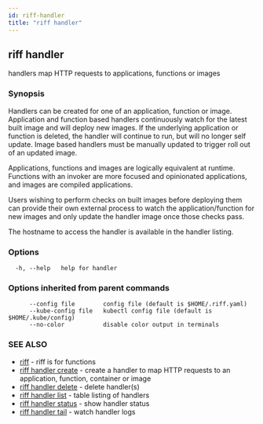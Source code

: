 ```yaml
---
id: riff-handler
title: "riff handler"
---
```

## riff handler

handlers map HTTP requests to applications, functions or images

### Synopsis

Handlers can be created for one of an application, function or image.
Application and function based handlers continuously watch for the latest built
image and will deploy new images. If the underlying application or function is
deleted, the handler will continue to run, but will no longer self update. Image
based handlers must be manually updated to trigger roll out of an updated image.

Applications, functions and images are logically equivalent at runtime.
Functions with an invoker are more focused and opinionated applications, and
images are compiled applications.

Users wishing to perform checks on built images before deploying them can
provide their own external process to watch the application/function for new
images and only update the handler image once those checks pass.

The hostname to access the handler is available in the handler listing.

### Options

```
  -h, --help   help for handler
```

### Options inherited from parent commands

```
      --config file        config file (default is $HOME/.riff.yaml)
      --kube-config file   kubectl config file (default is $HOME/.kube/config)
      --no-color           disable color output in terminals
```

### SEE ALSO

* [riff](riff.md)	 - riff is for functions
* [riff handler create](riff_handler_create.md)	 - create a handler to map HTTP requests to an application, function, container or image
* [riff handler delete](riff_handler_delete.md)	 - delete handler(s)
* [riff handler list](riff_handler_list.md)	 - table listing of handlers
* [riff handler status](riff_handler_status.md)	 - show handler status
* [riff handler tail](riff_handler_tail.md)	 - watch handler logs


